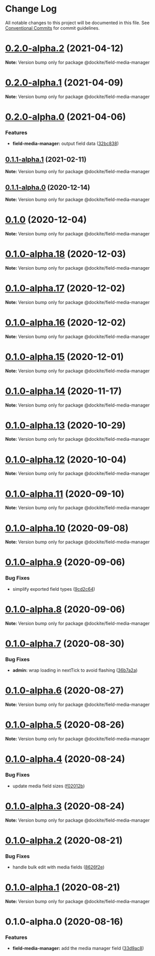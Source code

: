 # Change Log

All notable changes to this project will be documented in this file.
See [Conventional Commits](https://conventionalcommits.org) for commit guidelines.

# [0.2.0-alpha.2](https://github.com/dockite/dockite/compare/@dockite/field-media-manager@0.2.0-alpha.1...@dockite/field-media-manager@0.2.0-alpha.2) (2021-04-12)

**Note:** Version bump only for package @dockite/field-media-manager





# [0.2.0-alpha.1](https://github.com/dockite/dockite/compare/@dockite/field-media-manager@0.2.0-alpha.0...@dockite/field-media-manager@0.2.0-alpha.1) (2021-04-09)

**Note:** Version bump only for package @dockite/field-media-manager





# [0.2.0-alpha.0](https://github.com/dockite/dockite/compare/@dockite/field-media-manager@0.1.1-alpha.1...@dockite/field-media-manager@0.2.0-alpha.0) (2021-04-06)


### Features

* **field-media-manager:** output field data ([32bc838](https://github.com/dockite/dockite/commit/32bc8383180b98b2c9665a9713550eb1e1dc163b))





## [0.1.1-alpha.1](https://github.com/dockite/dockite/compare/@dockite/field-media-manager@0.1.1-alpha.0...@dockite/field-media-manager@0.1.1-alpha.1) (2021-02-11)

**Note:** Version bump only for package @dockite/field-media-manager





## [0.1.1-alpha.0](https://github.com/dockite/dockite/compare/@dockite/field-media-manager@0.1.0...@dockite/field-media-manager@0.1.1-alpha.0) (2020-12-14)

**Note:** Version bump only for package @dockite/field-media-manager





# [0.1.0](https://github.com/dockite/dockite/compare/@dockite/field-media-manager@0.1.0-alpha.18...@dockite/field-media-manager@0.1.0) (2020-12-04)

**Note:** Version bump only for package @dockite/field-media-manager





# [0.1.0-alpha.18](https://github.com/dockite/dockite/compare/@dockite/field-media-manager@0.1.0-alpha.17...@dockite/field-media-manager@0.1.0-alpha.18) (2020-12-03)

**Note:** Version bump only for package @dockite/field-media-manager





# [0.1.0-alpha.17](https://github.com/dockite/dockite/compare/@dockite/field-media-manager@0.1.0-alpha.16...@dockite/field-media-manager@0.1.0-alpha.17) (2020-12-02)

**Note:** Version bump only for package @dockite/field-media-manager





# [0.1.0-alpha.16](https://github.com/dockite/dockite/compare/@dockite/field-media-manager@0.1.0-alpha.15...@dockite/field-media-manager@0.1.0-alpha.16) (2020-12-02)

**Note:** Version bump only for package @dockite/field-media-manager





# [0.1.0-alpha.15](https://github.com/dockite/dockite/compare/@dockite/field-media-manager@0.1.0-alpha.14...@dockite/field-media-manager@0.1.0-alpha.15) (2020-12-01)

**Note:** Version bump only for package @dockite/field-media-manager





# [0.1.0-alpha.14](https://github.com/dockite/dockite/compare/@dockite/field-media-manager@0.1.0-alpha.13...@dockite/field-media-manager@0.1.0-alpha.14) (2020-11-17)

**Note:** Version bump only for package @dockite/field-media-manager





# [0.1.0-alpha.13](https://github.com/dockite/dockite/compare/@dockite/field-media-manager@0.1.0-alpha.12...@dockite/field-media-manager@0.1.0-alpha.13) (2020-10-29)

**Note:** Version bump only for package @dockite/field-media-manager





# [0.1.0-alpha.12](https://github.com/dockite/dockite/compare/@dockite/field-media-manager@0.1.0-alpha.11...@dockite/field-media-manager@0.1.0-alpha.12) (2020-10-04)

**Note:** Version bump only for package @dockite/field-media-manager





# [0.1.0-alpha.11](https://github.com/dockite/dockite/compare/@dockite/field-media-manager@0.1.0-alpha.10...@dockite/field-media-manager@0.1.0-alpha.11) (2020-09-10)

**Note:** Version bump only for package @dockite/field-media-manager





# [0.1.0-alpha.10](https://github.com/dockite/dockite/compare/@dockite/field-media-manager@0.1.0-alpha.9...@dockite/field-media-manager@0.1.0-alpha.10) (2020-09-08)

**Note:** Version bump only for package @dockite/field-media-manager





# [0.1.0-alpha.9](https://github.com/dockite/dockite/compare/@dockite/field-media-manager@0.1.0-alpha.8...@dockite/field-media-manager@0.1.0-alpha.9) (2020-09-06)


### Bug Fixes

* simplify exported field types ([9cd2c64](https://github.com/dockite/dockite/commit/9cd2c64a8bdce7ab78cd6653e03547950df15d42))





# [0.1.0-alpha.8](https://github.com/dockite/dockite/compare/@dockite/field-media-manager@0.1.0-alpha.7...@dockite/field-media-manager@0.1.0-alpha.8) (2020-09-06)

**Note:** Version bump only for package @dockite/field-media-manager





# [0.1.0-alpha.7](https://github.com/dockite/dockite/compare/@dockite/field-media-manager@0.1.0-alpha.6...@dockite/field-media-manager@0.1.0-alpha.7) (2020-08-30)


### Bug Fixes

* **admin:** wrap loading in nextTick to avoid flashing ([36b7a2a](https://github.com/dockite/dockite/commit/36b7a2a5f078042215dde357e8115e1b057ee8a8))





# [0.1.0-alpha.6](https://github.com/dockite/dockite/compare/@dockite/field-media-manager@0.1.0-alpha.5...@dockite/field-media-manager@0.1.0-alpha.6) (2020-08-27)

**Note:** Version bump only for package @dockite/field-media-manager





# [0.1.0-alpha.5](https://github.com/dockite/dockite/compare/@dockite/field-media-manager@0.1.0-alpha.4...@dockite/field-media-manager@0.1.0-alpha.5) (2020-08-26)

**Note:** Version bump only for package @dockite/field-media-manager





# [0.1.0-alpha.4](https://github.com/dockite/dockite/compare/@dockite/field-media-manager@0.1.0-alpha.3...@dockite/field-media-manager@0.1.0-alpha.4) (2020-08-24)


### Bug Fixes

* update media field sizes ([f02012b](https://github.com/dockite/dockite/commit/f02012b5d1d6338c8fda2061cb07e7d2db20e543))





# [0.1.0-alpha.3](https://github.com/dockite/dockite/compare/@dockite/field-media-manager@0.1.0-alpha.2...@dockite/field-media-manager@0.1.0-alpha.3) (2020-08-24)

**Note:** Version bump only for package @dockite/field-media-manager





# [0.1.0-alpha.2](https://github.com/dockite/dockite/compare/@dockite/field-media-manager@0.1.0-alpha.1...@dockite/field-media-manager@0.1.0-alpha.2) (2020-08-21)


### Bug Fixes

* handle bulk edit with media fields ([8626f2e](https://github.com/dockite/dockite/commit/8626f2e2569c9fb6ebcfa8ffbee73aa15ff5037e))





# [0.1.0-alpha.1](https://github.com/dockite/dockite/compare/@dockite/field-media-manager@0.1.0-alpha.0...@dockite/field-media-manager@0.1.0-alpha.1) (2020-08-21)

**Note:** Version bump only for package @dockite/field-media-manager





# 0.1.0-alpha.0 (2020-08-16)


### Features

* **field-media-manager:** add the media manager field ([33d9ac8](https://github.com/dockite/dockite/commit/33d9ac8c0e9d6a07ad9a8a240dd4b963549a0e90))
